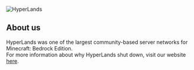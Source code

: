 ![HyperLands](https://i.imgur.com/SdaX4I2.png)
## About us
HyperLands was one of the largest community-based server networks for Minecraft: Bedrock Edition. <br/>
For more information about why HyperLands shut down, visit our website [here](https://www.hyperlandsmc.net).
